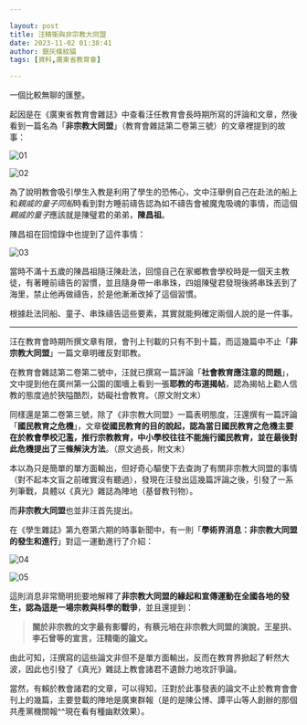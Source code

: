 ```yaml
---

layout: post
title: 汪精衛與非宗教大同盟
date: 2023-11-02 01:38:41
author: 銀灰條紋貓
tags: [資料,廣東省教育會]

---
```


一個比較無聊的匯整。

起因是在《廣東省教育會雜誌》中查看汪任教育會長時期所寫的評論和文章，然後看到一篇名為「**非宗教大同盟**」（教育會雜誌第二卷第三號）的文章裡提到的故事：

![01](https://s2.loli.net/2023/11/03/T5AeUYwjP6mtkfD.jpg)

![02](https://s2.loli.net/2023/11/02/d6A7aOZ13cuTKsS.jpg)

為了說明教會吸引學生入教是利用了學生的恐怖心，文中汪舉例自己在赴法的船上和*親戚的童子同船*時看到對方睡前禱告認為如不禱告會被魔鬼吸魂的事情，而這個*親戚的童子*應該就是陳璧君的弟弟，**陳昌祖**。

陳昌祖在回憶錄中也提到了這件事情：

![03](https://s2.loli.net/2023/11/02/g3scrdOUwiJyD7o.jpg)

當時不滿十五歲的陳昌祖隨汪陳赴法，回憶自己在家鄉教會學校時是一個天主教徒，有著睡前禱告的習慣，並且隨身帶一串串珠，四姐陳璧君發現後將串珠丟到了海里，禁止他再做禱告，於是他漸漸改掉了這個習慣。

根據赴法同船、童子、串珠禱告這些要素，其實就能夠確定兩個人說的是一件事。

* * *

汪在教育會時期所撰文章有限，會刊上刊載的只有不到十篇，而這幾篇中不止「**非宗教大同盟**」一篇文章明確反對耶教。

在教育會雜誌第二卷第二號中，汪就已撰寫一篇評論「**社會教育應注意的問題**」，文中提到他在廣州第一公園的圍墻上看到一張**耶教的布道揭帖**，認為揭帖上勸人信教的態度過於狹隘酷烈，妨礙社會教育。（原文附文末）

同樣還是第二卷第三號，除了《非宗教大同盟》一篇表明態度，汪還撰有一篇評論「**國民教育之危機**」，文章**從國民教育的目的說起，認為當日國民教育之危機主要在於教會學校氾濫，推行宗教教育，中小學校往往不能施行國民教育，並在最後對此危機提出了三條解決方法**。（原文過長，附文末）

本以為只是簡單的單方面輸出，但好奇心驅使下去查詢了有關非宗教大同盟的事情（對不起本文盲之前確實沒有聽過），發現在汪發出這幾篇評論之後，引發了一系列筆戰，具體以《真光》雜誌為陣地（基督教刊物）。

而**非宗教大同盟**也並非汪首先提出。

在《學生雜誌》第九卷第六期的時事新聞中，有一則「**學術界消息：非宗教大同盟的發生和進行**」對這一運動進行了介紹：

![04](https://s2.loli.net/2023/11/02/K6iC5JOvQ7ZYjgA.jpg)

![05](https://s2.loli.net/2023/11/02/A3snbH85vIhtdxC.jpg)

這則消息非常簡明扼要地解釋了**非宗教大同盟的緣起和宣傳運動在全國各地的發生，認為這是一場宗教與科學的戰爭**，並且還提到：

>**關於非宗教的文字最有影響的，有蔡元培在非宗教大同盟的演說，王星拱、李石曾等的宣言，汪精衛的論文。**

由此可知，汪撰寫的這些論文非但不是單方面輸出，反而在教育界掀起了軒然大波，因此也引發了《真光》雜誌上教會諸君不遺餘力地攻訐爭論。

當然，有賴於教會諸君的文章，可以得知，汪對於此事發表的論文不止於教育會會刊上的幾篇，主要登載的陣地是廣東群報（是的是陳公博、譚平山等人創辦的那個共產黨機關報^^現在看有種幽默效果）。






